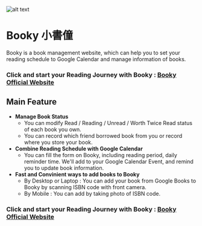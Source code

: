 ![alt text](https://i.imgur.com/r6Gqsrn.png)

# Booky 小書僮
Booky is a book management website, which can help you to set your reading schedule to Google Calendar and manage information of books.

### Click and start your Reading Journey with Booky : [Booky Official Website](https://booky-217508.firebaseapp.com/)

## Main Feature
* **Manage Book Status**
  * You can modify Read / Reading / Unread / Worth Twice Read status of each book you own.
  * You can record which friend borrowed book from you or record where you store your book.
* **Combine Reading Schedule with Google Calendar**
  * You can fill the form on Booky, including reading period, daily reminder time. We'll add to your Google Calendar Event, and remind you to update book information.
* **Fast and Convinient ways to add books to Booky**
  * By Desktop or Laptop : You can add your book from Google Books to Booky by scanning ISBN code with front camera.
  * By Mobile : You can add by taking photo of ISBN code.

### Click and start your Reading Journey with Booky : [Booky Official Website](https://booky-217508.firebaseapp.com/)

